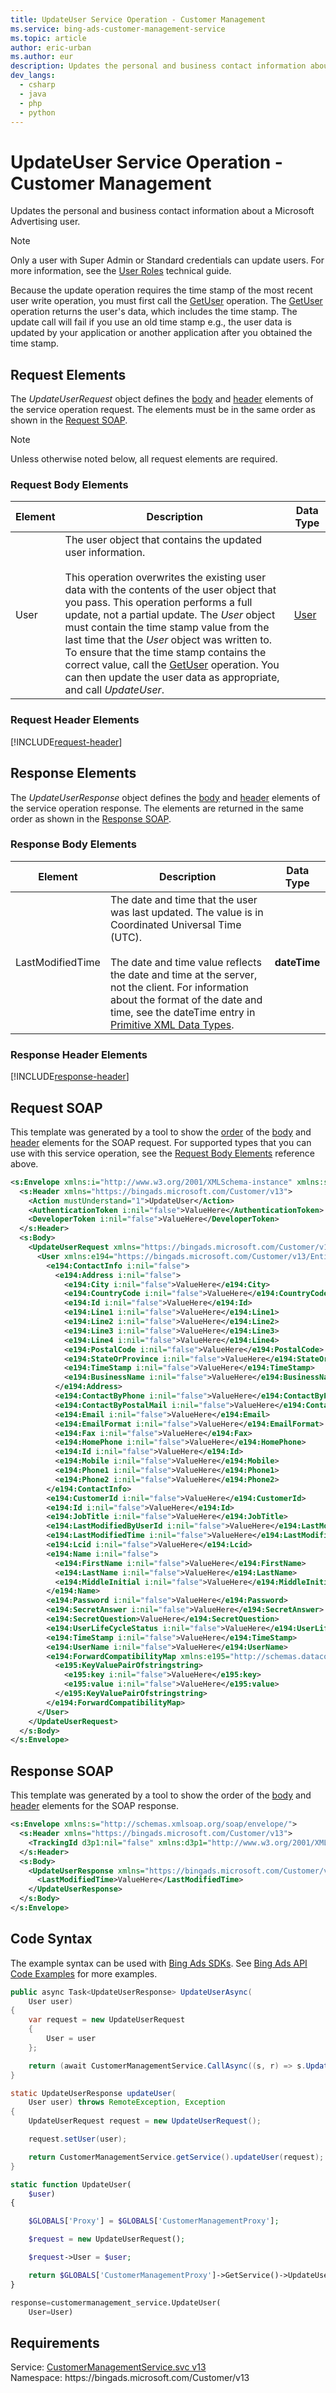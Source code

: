```yaml
---
title: UpdateUser Service Operation - Customer Management
ms.service: bing-ads-customer-management-service
ms.topic: article
author: eric-urban
ms.author: eur
description: Updates the personal and business contact information about a Microsoft Advertising user.
dev_langs: 
  - csharp
  - java
  - php
  - python
---
```

# UpdateUser Service Operation - Customer Management
Updates the personal and business contact information about a Microsoft Advertising user. 

> [!NOTE]
> Only a user with Super Admin or Standard credentials can update users. For more information, see the [User Roles](../guides/account-hierarchy-permissions.md#user-roles) technical guide.  

Because the update operation requires the time stamp of the most recent user write operation, you must first call the [GetUser](getuser.md) operation. The [GetUser](getuser.md) operation returns the user's data, which includes the time stamp. The update call will fail if you use an old time stamp e.g., the user data is updated by your application or another application after you obtained the time stamp. 

## <a name="request"></a>Request Elements
The *UpdateUserRequest* object defines the [body](#request-body) and [header](#request-header) elements of the service operation request. The elements must be in the same order as shown in the [Request SOAP](#request-soap). 

> [!NOTE]
> Unless otherwise noted below, all request elements are required.

### <a name="request-body"></a>Request Body Elements

|Element|Description|Data Type|
|-----------|---------------|-------------|
|<a name="user"></a>User|The user object that contains the updated user information.<br/><br/>This operation overwrites the existing user data with the contents of the user object that you pass. This operation performs a full update, not a partial update. The *User* object must contain the time stamp value from the last time that the *User* object was written to. To ensure that the time stamp contains the correct value, call the [GetUser](getuser.md) operation. You can then update the user data as appropriate, and call *UpdateUser*.|[User](user.md)|

### <a name="request-header"></a>Request Header Elements
[!INCLUDE[request-header](./includes/request-header.md)]

## <a name="response"></a>Response Elements
The *UpdateUserResponse* object defines the [body](#response-body) and [header](#response-header) elements of the service operation response. The elements are returned in the same order as shown in the [Response SOAP](#response-soap).

### <a name="response-body"></a>Response Body Elements

|Element|Description|Data Type|
|-----------|---------------|-------------|
|<a name="lastmodifiedtime"></a>LastModifiedTime|The date and time that the user was last updated. The value is in Coordinated Universal Time (UTC).<br/><br/>The date and time value reflects the date and time at the server, not the client. For information about the format of the date and time, see the dateTime entry in [Primitive XML Data Types](https://go.microsoft.com/fwlink/?linkid=859198).|**dateTime**|

### <a name="response-header"></a>Response Header Elements
[!INCLUDE[response-header](./includes/response-header.md)]

## <a name="request-soap"></a>Request SOAP
This template was generated by a tool to show the [order](../guides/services-protocol.md#element-order) of the [body](#request-body) and [header](#request-header) elements for the SOAP request. For supported types that you can use with this service operation, see the [Request Body Elements](#request-header) reference above.

```xml
<s:Envelope xmlns:i="http://www.w3.org/2001/XMLSchema-instance" xmlns:s="http://schemas.xmlsoap.org/soap/envelope/">
  <s:Header xmlns="https://bingads.microsoft.com/Customer/v13">
    <Action mustUnderstand="1">UpdateUser</Action>
    <AuthenticationToken i:nil="false">ValueHere</AuthenticationToken>
    <DeveloperToken i:nil="false">ValueHere</DeveloperToken>
  </s:Header>
  <s:Body>
    <UpdateUserRequest xmlns="https://bingads.microsoft.com/Customer/v13">
      <User xmlns:e194="https://bingads.microsoft.com/Customer/v13/Entities" i:nil="false">
        <e194:ContactInfo i:nil="false">
          <e194:Address i:nil="false">
            <e194:City i:nil="false">ValueHere</e194:City>
            <e194:CountryCode i:nil="false">ValueHere</e194:CountryCode>
            <e194:Id i:nil="false">ValueHere</e194:Id>
            <e194:Line1 i:nil="false">ValueHere</e194:Line1>
            <e194:Line2 i:nil="false">ValueHere</e194:Line2>
            <e194:Line3 i:nil="false">ValueHere</e194:Line3>
            <e194:Line4 i:nil="false">ValueHere</e194:Line4>
            <e194:PostalCode i:nil="false">ValueHere</e194:PostalCode>
            <e194:StateOrProvince i:nil="false">ValueHere</e194:StateOrProvince>
            <e194:TimeStamp i:nil="false">ValueHere</e194:TimeStamp>
            <e194:BusinessName i:nil="false">ValueHere</e194:BusinessName>
          </e194:Address>
          <e194:ContactByPhone i:nil="false">ValueHere</e194:ContactByPhone>
          <e194:ContactByPostalMail i:nil="false">ValueHere</e194:ContactByPostalMail>
          <e194:Email i:nil="false">ValueHere</e194:Email>
          <e194:EmailFormat i:nil="false">ValueHere</e194:EmailFormat>
          <e194:Fax i:nil="false">ValueHere</e194:Fax>
          <e194:HomePhone i:nil="false">ValueHere</e194:HomePhone>
          <e194:Id i:nil="false">ValueHere</e194:Id>
          <e194:Mobile i:nil="false">ValueHere</e194:Mobile>
          <e194:Phone1 i:nil="false">ValueHere</e194:Phone1>
          <e194:Phone2 i:nil="false">ValueHere</e194:Phone2>
        </e194:ContactInfo>
        <e194:CustomerId i:nil="false">ValueHere</e194:CustomerId>
        <e194:Id i:nil="false">ValueHere</e194:Id>
        <e194:JobTitle i:nil="false">ValueHere</e194:JobTitle>
        <e194:LastModifiedByUserId i:nil="false">ValueHere</e194:LastModifiedByUserId>
        <e194:LastModifiedTime i:nil="false">ValueHere</e194:LastModifiedTime>
        <e194:Lcid i:nil="false">ValueHere</e194:Lcid>
        <e194:Name i:nil="false">
          <e194:FirstName i:nil="false">ValueHere</e194:FirstName>
          <e194:LastName i:nil="false">ValueHere</e194:LastName>
          <e194:MiddleInitial i:nil="false">ValueHere</e194:MiddleInitial>
        </e194:Name>
        <e194:Password i:nil="false">ValueHere</e194:Password>
        <e194:SecretAnswer i:nil="false">ValueHere</e194:SecretAnswer>
        <e194:SecretQuestion>ValueHere</e194:SecretQuestion>
        <e194:UserLifeCycleStatus i:nil="false">ValueHere</e194:UserLifeCycleStatus>
        <e194:TimeStamp i:nil="false">ValueHere</e194:TimeStamp>
        <e194:UserName i:nil="false">ValueHere</e194:UserName>
        <e194:ForwardCompatibilityMap xmlns:e195="http://schemas.datacontract.org/2004/07/System.Collections.Generic" i:nil="false">
          <e195:KeyValuePairOfstringstring>
            <e195:key i:nil="false">ValueHere</e195:key>
            <e195:value i:nil="false">ValueHere</e195:value>
          </e195:KeyValuePairOfstringstring>
        </e194:ForwardCompatibilityMap>
      </User>
    </UpdateUserRequest>
  </s:Body>
</s:Envelope>
```

## <a name="response-soap"></a>Response SOAP
This template was generated by a tool to show the order of the [body](#response-body) and [header](#response-header) elements for the SOAP response.

```xml
<s:Envelope xmlns:s="http://schemas.xmlsoap.org/soap/envelope/">
  <s:Header xmlns="https://bingads.microsoft.com/Customer/v13">
    <TrackingId d3p1:nil="false" xmlns:d3p1="http://www.w3.org/2001/XMLSchema-instance">ValueHere</TrackingId>
  </s:Header>
  <s:Body>
    <UpdateUserResponse xmlns="https://bingads.microsoft.com/Customer/v13">
      <LastModifiedTime>ValueHere</LastModifiedTime>
    </UpdateUserResponse>
  </s:Body>
</s:Envelope>
```

## <a name="example"></a>Code Syntax
The example syntax can be used with [Bing Ads SDKs](../guides/client-libraries.md). See [Bing Ads API Code Examples](../guides/code-examples.md) for more examples.
```csharp
public async Task<UpdateUserResponse> UpdateUserAsync(
	User user)
{
	var request = new UpdateUserRequest
	{
		User = user
	};

	return (await CustomerManagementService.CallAsync((s, r) => s.UpdateUserAsync(r), request));
}
```
```java
static UpdateUserResponse updateUser(
	User user) throws RemoteException, Exception
{
	UpdateUserRequest request = new UpdateUserRequest();

	request.setUser(user);

	return CustomerManagementService.getService().updateUser(request);
}
```
```php
static function UpdateUser(
	$user)
{

	$GLOBALS['Proxy'] = $GLOBALS['CustomerManagementProxy'];

	$request = new UpdateUserRequest();

	$request->User = $user;

	return $GLOBALS['CustomerManagementProxy']->GetService()->UpdateUser($request);
}
```
```python
response=customermanagement_service.UpdateUser(
	User=User)
```

## Requirements
Service: [CustomerManagementService.svc v13](https://clientcenter.api.bingads.microsoft.com/Api/CustomerManagement/v13/CustomerManagementService.svc)  
Namespace: https\://bingads.microsoft.com/Customer/v13  

